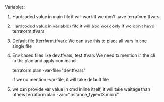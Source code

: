 Variables:

1. Hardcoded value in main file
    it will work if we don't have terraform.tfvars
2. Hardcoded value in variables file
    it will also work only if we don't have terraform.tfvars
3. Default file (terrform.tfvar):
    We can use this to place all vars in one single file

4. Env based files like dev.tfvars, test.tfvars
    We need to mention in the cli in the plan and apply command

    terraform plan -var-file="dev.tfvars"

    if we no mention -var-file, it will take default file

5. we can provide var value in cmd inline itself, it will take waitage than others
    terraform plan -var="instance_type=t3.micro"